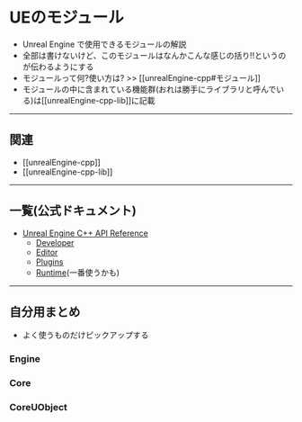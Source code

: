 # UEのモジュール

- Unreal Engine で使用できるモジュールの解説
- 全部は書けないけど、このモジュールはなんかこんな感じの括り!!というのが伝わるようにする
- モジュールって何?使い方は? >> [[unrealEngine-cpp#モジュール]]
- モジュールの中に含まれている機能群(おれは勝手にライブラリと呼んでいる)は[[unrealEngine-cpp-lib]]に記載

---
## 関連

- [[unrealEngine-cpp]]
- [[unrealEngine-cpp-lib]]

---
## 一覧(公式ドキュメント)

- [Unreal Engine C++ API Reference](https://dev.epicgames.com/documentation/en-us/unreal-engine/API)
  - [Developer](https://dev.epicgames.com/documentation/en-us/unreal-engine/API/Developer)
  - [Editor](https://dev.epicgames.com/documentation/en-us/unreal-engine/API/Editor)
  - [Plugins](https://dev.epicgames.com/documentation/en-us/unreal-engine/API/Plugins)
  - [Runtime](https://dev.epicgames.com/documentation/en-us/unreal-engine/API/Runtime)(一番使うかも)

---
## 自分用まとめ

- よく使うものだけピックアップする

### Engine

### Core

### CoreUObject
